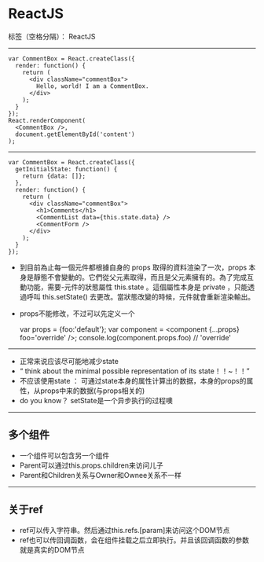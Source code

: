 ﻿# ReactJS

标签（空格分隔）： ReactJS

---

    var CommentBox = React.createClass({
      render: function() {
        return (
          <div className="commentBox">
            Hello, world! I am a CommentBox.
          </div>
        );
      }
    });
    React.renderComponent(
      <CommentBox />,
      document.getElementById('content')
    );

---
    var CommentBox = React.createClass({
      getInitialState: function() {
        return {data: []};
      },
      render: function() {
        return (
          <div className="commentBox">
            <h1>Comments</h1>
            <CommentList data={this.state.data} />
            <CommentForm />
          </div>
        );
      }
    });

- 到目前為止每一個元件都根據自身的 props 取得的資料渲染了一次，props 本身是靜態不會變動的。它們從父元素取得，而且是父元素擁有的。為了完成互動功能，需要-元件的狀態屬性 this.state 。這個屬性本身是 private ，只能透過呼叫 this.setState() 去更改。當狀態改變的時候，元件就會重新渲染輸出。

- props不能修改，不过可以先定义一个

    var props = {foo:'default'};
    var component = <component {...props} foo='override' />;
    console.log(component.props.foo) // 'override'
    


----------


- 正常来说应该尽可能地减少state 
- “ think about the minimal possible representation of its state！！~！！”
- 不应该使用state ： 可通过state本身的属性计算出的数据，本身的props的属性，从props中来的数据(与props相关的)
- do you know？ setState是一个异步执行的过程噢


----------
## 多个组件
- 一个组件可以包含另一个组件
- Parent可以通过this.props.children来访问儿子
- Parent和Children关系与Owner和Ownee关系不一样

--- 
## 关于ref
- ref可以传入字符串。然后通过this.refs.[param]来访问这个DOM节点
- ref也可以传回调函数，会在组件挂载之后立即执行。并且该回调函数的参数就是真实的DOM节点